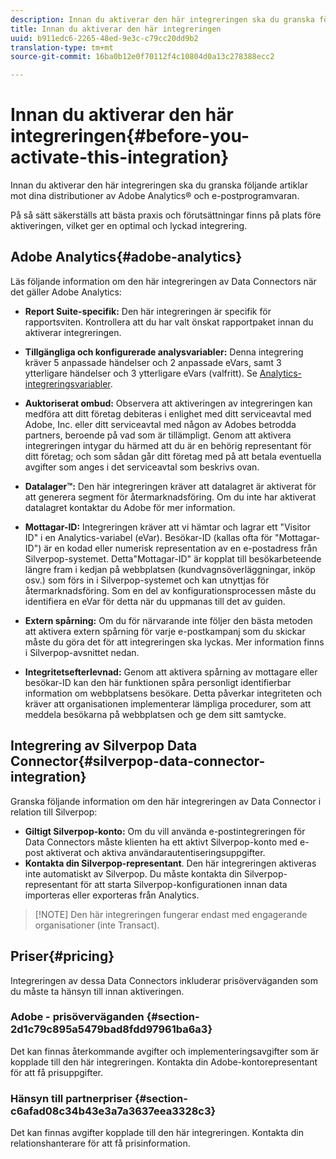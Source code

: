 ```yaml
---
description: Innan du aktiverar den här integreringen ska du granska följande artiklar mot dina distributioner av Adobe Analytics® och e-postprogramvaran.
title: Innan du aktiverar den här integreringen
uuid: b911edc6-2265-48ed-9e3c-c79cc20dd9b2
translation-type: tm+mt
source-git-commit: 16ba0b12e0f70112f4c10804d0a13c278388ecc2

---
```



# Innan du aktiverar den här integreringen{#before-you-activate-this-integration}

Innan du aktiverar den här integreringen ska du granska följande artiklar mot dina distributioner av Adobe Analytics® och e-postprogramvaran.

På så sätt säkerställs att bästa praxis och förutsättningar finns på plats före aktiveringen, vilket ger en optimal och lyckad integrering.

## Adobe Analytics{#adobe-analytics}

Läs följande information om den här integreringen av Data Connectors när det gäller Adobe Analytics:

* **Report Suite-specifik:** Den här integreringen är specifik för rapportsviten. Kontrollera att du har valt önskat rapportpaket innan du aktiverar integreringen.
* **Tillgängliga och konfigurerade analysvariabler:** Denna integrering kräver 5 anpassade händelser och 2 anpassade eVars, samt 3 ytterligare händelser och 3 ytterligare eVars (valfritt). Se [Analytics-integreringsvariabler](/help/import/data-connectors/silverpop-overview/silverpop-variables.md).

* **Auktoriserat ombud:** Observera att aktiveringen av integreringen kan medföra att ditt företag debiteras i enlighet med ditt serviceavtal med Adobe, Inc. eller ditt serviceavtal med någon av Adobes betrodda partners, beroende på vad som är tillämpligt. Genom att aktivera integreringen intygar du härmed att du är en behörig representant för ditt företag; och som sådan går ditt företag med på att betala eventuella avgifter som anges i det serviceavtal som beskrivs ovan.
* **Datalager™:** Den här integreringen kräver att datalagret är aktiverat för att generera segment för återmarknadsföring. Om du inte har aktiverat datalagret kontaktar du Adobe för mer information.
* **Mottagar-ID:** Integreringen kräver att vi hämtar och lagrar ett &quot;Visitor ID&quot; i en Analytics-variabel (eVar). Besökar-ID (kallas ofta för &quot;Mottagar-ID&quot;) är en kodad eller numerisk representation av en e-postadress från Silverpop-systemet. Detta&quot;Mottagar-ID&quot; är kopplat till besökarbeteende längre fram i kedjan på webbplatsen (kundvagnsöverläggningar, inköp osv.) som förs in i Silverpop-systemet och kan utnyttjas för återmarknadsföring. Som en del av konfigurationsprocessen måste du identifiera en eVar för detta när du uppmanas till det av guiden.
* **Extern spårning:** Om du för närvarande inte följer den bästa metoden att aktivera extern spårning för varje e-postkampanj som du skickar måste du göra det för att integreringen ska lyckas. Mer information finns i Silverpop-avsnittet nedan.
* **Integritetsefterlevnad:** Genom att aktivera spårning av mottagare eller besökar-ID kan den här funktionen spåra personligt identifierbar information om webbplatsens besökare. Detta påverkar integriteten och kräver att organisationen implementerar lämpliga procedurer, som att meddela besökarna på webbplatsen och ge dem sitt samtycke.

## Integrering av Silverpop Data Connector{#silverpop-data-connector-integration}

Granska följande information om den här integreringen av Data Connector i relation till Silverpop:

* **Giltigt Silverpop-konto:** Om du vill använda e-postintegreringen för Data Connectors måste klienten ha ett aktivt Silverpop-konto med e-post aktiverat och aktiva användarautentiseringsuppgifter.
* **Kontakta din Silverpop-representant**. Den här integreringen aktiveras inte automatiskt av Silverpop. Du måste kontakta din Silverpop-representant för att starta Silverpop-konfigurationen innan data importeras eller exporteras från Analytics.

> [!NOTE] Den här integreringen fungerar endast med engagerande organisationer (inte Transact).

## Priser{#pricing}

Integreringen av dessa Data Connectors inkluderar prisöverväganden som du måste ta hänsyn till innan aktiveringen.

### Adobe - prisöverväganden {#section-2d1c79c895a5479bad8fdd97961ba6a3}

Det kan finnas återkommande avgifter och implementeringsavgifter som är kopplade till den här integreringen. Kontakta din Adobe-kontorepresentant för att få prisuppgifter.

### Hänsyn till partnerpriser {#section-c6afad08c34b43e3a7a3637eea3328c3}

Det kan finnas avgifter kopplade till den här integreringen. Kontakta din relationshanterare för att få prisinformation.
